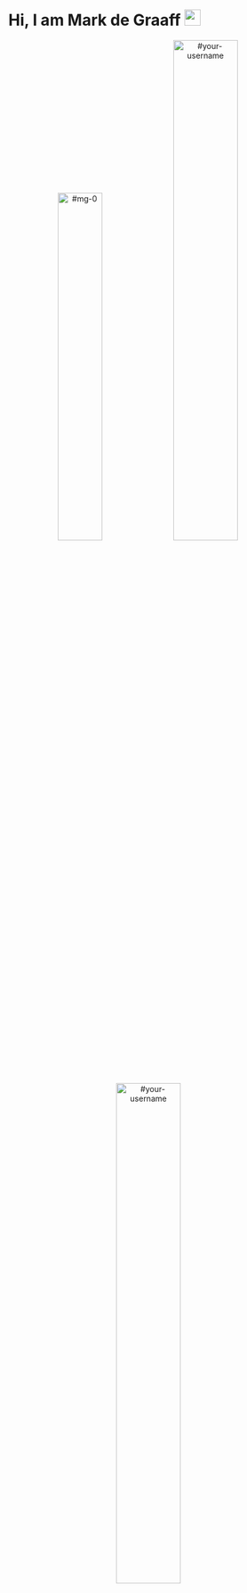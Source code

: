 # Hi, I am Mark de Graaff <img src="https://github.com/TheDudeThatCode/TheDudeThatCode/blob/master/Assets/Hi.gif" width="29px"/>

<p align="center">
<img width="40%" src="https://github-readme-stats.vercel.app/api/top-langs?username=#mg-0&show_icons=true&theme=dracula&title_color=ff8000&text_color=ffffff&bg_color=6a6a6a&locale=en&layout=compact&hide_border=true" alt="#mg-0" /> 
<img width="48%" src="https://github-readme-stats.vercel.app/api?username=#your-username&show_icons=true&theme=dracula&title_color=ff8000&text_color=ffffff&bg_color=6a6a6a&locale=en&hide_border=true" alt="#your-username" />
<img width="48%" src="https://github-readme-streak-stats.herokuapp.com/?user=#your-username&theme=highcontrast&hide_border=true" alt="#your-username" />
</p>

